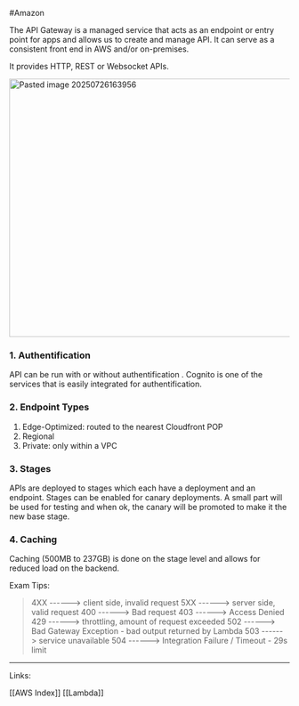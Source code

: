#Amazon 

The API Gateway is a managed service that acts as an endpoint or entry point for apps and allows us to create and manage API. It can serve as a consistent front end in AWS and/or on-premises. 

It provides HTTP, REST or Websocket APIs. 

<img width="957" height="464" alt="Pasted image 20250726163956" src="https://github.com/user-attachments/assets/05f56d00-fc66-494a-80e7-d5fdf9dba0ae" />

### 1. Authentification 

API can be run with or without authentification .
Cognito is one of the services that is easily integrated for authentification. 

### 2. Endpoint Types

1. Edge-Optimized: routed to the nearest Cloudfront POP
2. Regional
3. Private: only within a VPC

### 3. Stages

APIs are deployed to stages which each have a deployment and an endpoint. Stages can be enabled for canary deployments. A small part will be used for testing and when ok, the canary will be promoted to make it the new base stage. 

### 4. Caching 

Caching (500MB to 237GB) is done on the stage level and allows for reduced load on the backend. 

<span class="red-text">Exam Tips: </span>

> 4XX ------> client side, invalid request 
> 5XX ------> server side, valid request
> 400 ------> Bad request 
> 403 ------> Access Denied
> 429 ------> throttling, amount of request exceeded
> 502 ------> Bad Gateway Exception - bad output returned by Lambda
> 503 ------> service unavailable
> 504 ------> Integration Failure / Timeout - 29s limit 

---
Links:

[[AWS Index]]
[[Lambda]]
